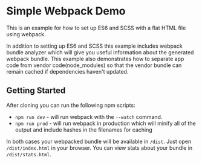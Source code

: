 # Simple Webpack Demo

This is an example for how to set up ES6 and SCSS with a flat HTML file using webpack.

In addition to setting up ES6 and SCSS this example includes webpack bundle analyzer which will give you useful information about the generated webpack bundle. This example also demonstrates how to separate app code from vendor code(node_modules) so that the vendor bundle can remain cached if dependencies haven't updated.

## Getting Started

After cloning you can run the following npm scripts:

* `npm run dev` - will run webpack with the `--watch` command.
* `npm run prod` - will run webpack in production which will minify all of the output and include hashes in the filenames for caching

In both cases your webpacked bundle will be available in `/dist`. Just open `/dist/index.html` in your browser.
You can view stats about your bundle in `/dist/stats.html`.
